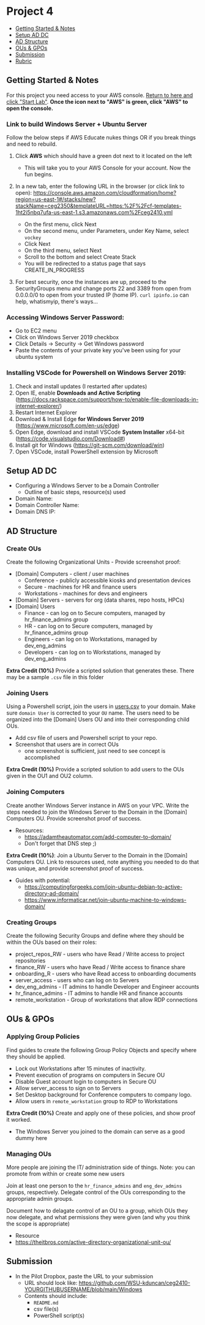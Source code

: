 # Project 4

- [Getting Started & Notes](#getting-started--notes)
- [Setup AD DC](#setup-ad-dc)
- [AD Structure](#ad-structure)
- [OUs & GPOs](#ous--gpos)
- [Submission](#submission)
- [Rubric](Rubric.md)

## Getting Started & Notes

For this project you need access to your AWS console. [Return to here and click "Start Lab"](https://awsacademy.instructure.com/courses/13276/modules/items/1137826). **Once the icon next to "AWS" is green, click "AWS" to open the console.**

### Link to build Windows Server + Ubuntu Server

Follow the below steps if AWS Educate nukes things OR if you break things and need to rebuild.

1. Click **AWS** which should have a green dot next to it located on the left
   - This will take you to your AWS Console for your account. Now the fun begins.
2. In a new tab, enter the following URL in the browser (or click link to open): https://console.aws.amazon.com/cloudformation/home?region=us-east-1#/stacks/new?stackName=ceg2350&templateURL=https:%2F%2Fcf-templates-1ht2i5nbq7ufa-us-east-1.s3.amazonaws.com%2Fceg2410.yml

   - On the first menu, click Next
   - On the second menu, under Parameters, under Key Name, select `vockey`
   - Click Next
   - On the third menu, select Next
   - Scroll to the bottom and select Create Stack
   - You will be redirected to a status page that says CREATE_IN_PROGRESS

3. For best security, once the instances are up, proceed to the SecurityGroups menu and change ports 22 and 3389 from open from 0.0.0.0/0 to open from your trusted IP (home IP). `curl ipinfo.io` can help, whatismyip, there's ways...

### Accessing Windows Server Password:

- Go to EC2 menu
- Click on Windows Server 2019 checkbox
- Click Details -> Security -> Get Windows password
- Paste the contents of your private key you've been using for your ubuntu system

### Installing VSCode for Powershell on Windows Server 2019:

1. Check and install updates (I restarted after updates)
2. Open IE, enable **Downloads and Active Scripting** (https://docs.rackspace.com/support/how-to/enable-file-downloads-in-internet-explorer/)
3. Restart Internet Explorer
4. Download & Install Edge **for Windows Server 2019** (https://www.microsoft.com/en-us/edge)
5. Open Edge, download and install VSCode **System Installer** x64-bit (https://code.visualstudio.com/Download#)
6. Install git for Windows (https://git-scm.com/download/win)
7. Open VSCode, install PowerShell extension by Microsoft

## Setup AD DC

- Configuring a Windows Server to be a Domain Controller
  - Outline of basic steps, resource(s) used
- Domain Name:
- Domain Controller Name:
- Domain DNS IP:

## AD Structure

### Create OUs

Create the following Organizational Units - Provide screenshot proof:

- [Domain] Computers - client / user machines
  - Conference - publicly accessible kiosks and presentation devices
  - Secure - machines for HR and finance users
  - Workstations - machines for devs and engineers
- [Domain] Servers - servers for org (data shares, repo hosts, HPCs)
- [Domain] Users
  - Finance - can log on to Secure computers, managed by hr_finance_admins group
  - HR - can log on to Secure computers, managed by hr_finance_admins group
  - Engineers - can log on to Workstations, managed by dev_eng_admins
  - Developers - can log on to Workstations, managed by dev_eng_admins

**Extra Credit (10%)** Provide a scripted solution that generates these. There may be a sample `.csv` file in this folder

### Joining Users

Using a Powershell script, join the users in [users.csv](users.csv) to your domain. Make sure `domain User` is corrected to your `OU` name. The users need to be organized into the [Domain] Users OU and into their corresponding child OUs.

- Add csv file of users and Powershell script to your repo.
- Screenshot that users are in correct OUs
  - one screenshot is sufficient, just need to see concept is accomplished

**Extra Credit (10%)** Provide a scripted solution to add users to the OUs given in the OU1 and OU2 column.

### Joining Computers

Create another Windows Server instance in AWS on your VPC. Write the steps needed to join the Windows Server to the Domain in the [Domain] Computers OU. Provide screenshot proof of success.

- Resources:
  - https://adamtheautomator.com/add-computer-to-domain/
  - Don't forget that DNS step ;)

**Extra Credit (10%)**: Join a Ubuntu Server to the Domain in the [Domain] Computers OU. Link to resources used, note anything you needed to do that was unique, and provide screenshot proof of success.

- Guides with potential:
  - https://computingforgeeks.com/join-ubuntu-debian-to-active-directory-ad-domain/
  - https://www.informaticar.net/join-ubuntu-machine-to-windows-domain/

### Creating Groups

Create the following Security Groups and define where they should be within the OUs based on their roles:

- project_repos_RW - users who have Read / Write access to project repositories
- finance_RW - users who have Read / Write access to finance share
- onboarding_R - users who have Read access to onboarding documents
- server_access - users who can log on to Servers
- dev_eng_admins - IT admins to handle Developer and Engineer accounts
- hr_finance_admins - IT admins to handle HR and finance accounts
- remote_workstation - Group of workstations that allow RDP connections

## OUs & GPOs

### Applying Group Policies

Find guides to create the following Group Policy Objects and specify where they should be applied.

- Lock out Workstations after 15 minutes of inactivity.
- Prevent execution of programs on computers in Secure OU
- Disable Guest account login to computers in Secure OU
- Allow server_access to sign on to Servers
- Set Desktop background for Conference computers to company logo.
- Allow users in `remote_workstation` group to RDP to Workstations

**Extra Credit (10%)** Create and apply one of these policies, and show proof it worked.

- The Windows Server you joined to the domain can serve as a good dummy here

### Managing OUs

More people are joining the IT/ administration side of things. Note: you can promote from within or create some new users

Join at least one person to the `hr_finance_admins` and `eng_dev_admins` groups, respectively. Delegate control of the OUs corresponding to the appropriate admin groups.

Document how to delagate control of an OU to a group, which OUs they now delegate, and what permissions they were given (and why you think the scope is appropriate)

- Resource
- https://theitbros.com/active-directory-organizational-unit-ou/

## Submission

- In the Pilot Dropbox, paste the URL to your submission
  - URL should look like: https://github.com/WSU-kduncan/ceg2410-YOURGITHUBUSERNAME/blob/main/Windows
  - Contents should include:
    - `README.md`
    - csv file(s)
    - PowerShell script(s)

